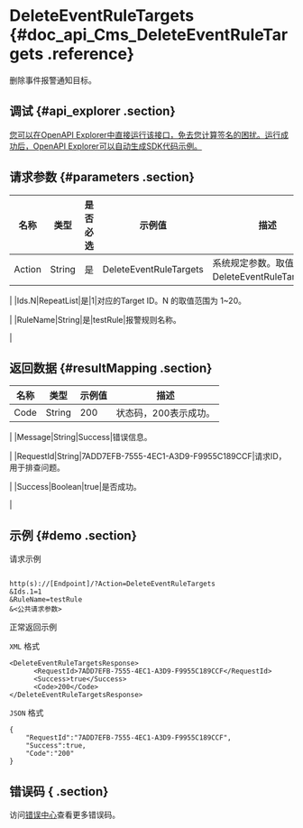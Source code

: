 # DeleteEventRuleTargets {#doc_api_Cms_DeleteEventRuleTargets .reference}

删除事件报警通知目标。

## 调试 {#api_explorer .section}

[您可以在OpenAPI Explorer中直接运行该接口，免去您计算签名的困扰。运行成功后，OpenAPI Explorer可以自动生成SDK代码示例。](https://api.aliyun.com/#product=Cms&api=DeleteEventRuleTargets&type=RPC&version=2019-01-01)

## 请求参数 {#parameters .section}

|名称|类型|是否必选|示例值|描述|
|--|--|----|---|--|
|Action|String|是|DeleteEventRuleTargets|系统规定参数。取值：DeleteEventRuleTargets。

 |
|Ids.N|RepeatList|是|1|对应的Target ID。N 的取值范围为 1~20。

 |
|RuleName|String|是|testRule|报警规则名称。

 |

## 返回数据 {#resultMapping .section}

|名称|类型|示例值|描述|
|--|--|---|--|
|Code|String|200|状态码，200表示成功。

 |
|Message|String|Success|错误信息。

 |
|RequestId|String|7ADD7EFB-7555-4EC1-A3D9-F9955C189CCF|请求ID，用于排查问题。

 |
|Success|Boolean|true|是否成功。

 |

## 示例 {#demo .section}

请求示例

``` {#request_demo}

http(s)://[Endpoint]/?Action=DeleteEventRuleTargets
&Ids.1=1
&RuleName=testRule
&<公共请求参数>

```

正常返回示例

`XML` 格式

``` {#xml_return_success_demo}
<DeleteEventRuleTargetsResponse>
      <RequestId>7ADD7EFB-7555-4EC1-A3D9-F9955C189CCF</RequestId>
      <Success>true</Success>
      <Code>200</Code>
</DeleteEventRuleTargetsResponse>
```

`JSON` 格式

``` {#json_return_success_demo}
{
	"RequestId":"7ADD7EFB-7555-4EC1-A3D9-F9955C189CCF",
	"Success":true,
	"Code":"200"
}
```

## 错误码 { .section}

访问[错误中心](https://error-center.aliyun.com/status/product/Cms)查看更多错误码。

